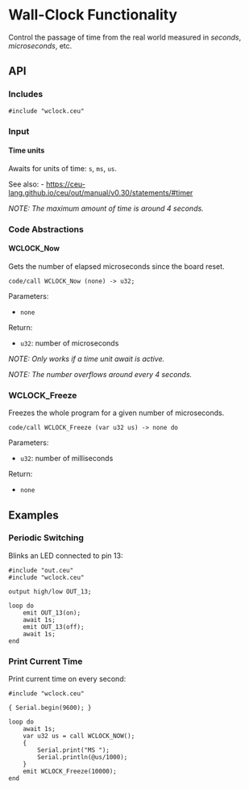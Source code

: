 # Wall-Clock Functionality

Control the passage of time from the real world measured in *seconds*,
*microseconds*, etc.

## API

### Includes

```
#include "wclock.ceu"
```

### Input

#### Time units

Awaits for units of time: `s`, `ms`, `us`.

See also:
    - https://ceu-lang.github.io/ceu/out/manual/v0.30/statements/#timer

*NOTE: The maximum amount of time is around 4 seconds.*

### Code Abstractions

#### WCLOCK_Now

Gets the number of elapsed microseconds since the board reset.

```
code/call WCLOCK_Now (none) -> u32;
```

Parameters:

- `none`

Return:

- `u32`: number of microseconds

*NOTE: Only works if a time unit await is active.*

*NOTE: The number overflows around every 4 seconds.*

### WCLOCK_Freeze

Freezes the whole program for a given number of microseconds.

```
code/call WCLOCK_Freeze (var u32 us) -> none do
```

Parameters:

- `u32`: number of milliseconds

Return:

- `none`

## Examples

### Periodic Switching

Blinks an LED connected to pin 13:

```
#include "out.ceu"
#include "wclock.ceu"

output high/low OUT_13;

loop do
    emit OUT_13(on);
    await 1s;
    emit OUT_13(off);
    await 1s;
end
```

### Print Current Time

Print current time on every second:

```
#include "wclock.ceu"

{ Serial.begin(9600); }

loop do
    await 1s;
    var u32 us = call WCLOCK_NOW();
    {
        Serial.print("MS ");
        Serial.println(@us/1000);
    }
    emit WCLOCK_Freeze(10000);
end
```
